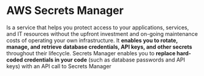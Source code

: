 # AWS Secrets Manager

Is a service that helps you protect access to your applications, services, and IT resources without the upfront investment and on-going maintenance costs of operating your own infrastructure. It **enables you to rotate, manage, and retrieve database credentials, API keys, and other secrets** throughout their lifecycle. Secrets Manager enables you to **replace hard-coded credentials in your code** (such as database passwords and API keys) with an API call to Secrets Manager
